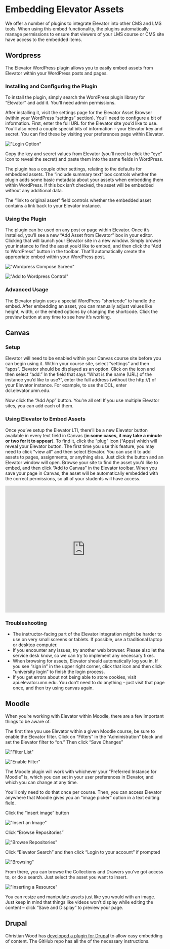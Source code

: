 # Embedding Elevator Assets

We offer a number of plugins to integrate Elevator into other CMS and LMS tools. When using this embed functionality, the plugins automatically manage permissions to ensure that viewers of your LMS course or CMS site have access to the embedded items. 

## Wordpress

The Elevator WordPress plugin allows you to easily embed assets from Elevator within your WordPress posts and pages.

### Installing and Configuring the Plugin

To install the plugin, simply search the WordPress plugin library for “Elevator” and add it. You’ll need admin permissions.

After installing it, visit the settings page for the Elevator Asset Browser (within your WordPress “settings” section).  You’ll need to configure a bit of information.  First, enter the full URL for the Elevator site you’d like to use. You’ll also need a couple special bits of information – your Elevator key and secret.  You can find these by visiting your preferences page within Elevator.

!["Login Option"](./login.png)

Copy the key and secret values from Elevator (you’ll need to click the “eye” icon to reveal the secret) and paste them into the same fields in WordPress.

The plugin has a couple other settings, relating to the defaults for embedded assets.  The “include summary text” box controls whether the plugin adds some basic metadata about your assets when embedding them within WordPress.  If this box isn’t checked, the asset will be embedded without any additional data.

The “link to original asset” field controls whether the embedded asset contains a link back to your Elevator instance.

### Using the Plugin

The plugin can be used on any post or page within Elevator.  Once it’s installed, you’ll see a new “Add Asset from Elevator” box in your editor.  Clicking that will launch your Elevator site in a new window.  Simply browse your instance to find the asset you’d like to embed, and then click the “Add to WordPress” button in the toolbar.  That’ll automatically create the appropriate embed within your WordPress post.

!["Wordpress Compose Screen"](./wp-compose.png)

!["Add to Wordpress Control"](./wp-add.png)

### Advanced Usage

The Elevator plugin uses a special WordPress “shortcode” to handle the embed.  After embedding an asset, you can manually adjust values like height, width, or the embed options by changing the shortcode.  Click the preview button at any time to see how it’s working.


## Canvas

### Setup

Elevator will need to be enabled within your Canvas course site before you can begin using it.  Within your course site, select “settings” and then “apps”. Elevator should be displayed as an option.  Click on the icon and then select “add.” In the field that says “What is the name (URL) of the instance you’d like to use?”, enter the full address (without the http://) of your Elevator instance. For example, to use the DCL, enter dcl.elevator.umn.edu.

Now click the “Add App” button.  You’re all set!  If you use multiple Elevator sites, you can add each of them.

### Using Elevator to Embed Assets

Once you’ve setup the Elevator LTI, there’ll be a new Elevator button available in every text field in Canvas (**in some cases, it may take a minute or two for it to appear**).  To find it, click the “plug” icon (“Apps) which will reveal your Elevator button. The first time you use this feature, you may need to click "view all" and then select Elevator.  You can use it to add assets to pages, assignments, or anything else. Just click the button and an Elevator window will open.  Browse your site to find the asset you’d like to embed, and then click “Add to Canvas” in the Elevator toolbar. When you save your page in Canvas, the asset will be automatically embedded with the correct permissions, so all of your students will have access.

<iframe width="100%" height="400" src="https://www.youtube.com/embed/fdbf-qYokqE" title="YouTube video player" frameborder="0" allow="accelerometer; autoplay; clipboard-write; encrypted-media; gyroscope; picture-in-picture" allowfullscreen></iframe>

### Troubleshooting

* The instructor-facing part of the Elevator integration might be harder to use on very small screens or tablets.  If possible, use a traditional laptop or desktop computer.
* If you encounter any issues, try another web browser.  Please also let the service desk know, so we can try to implement any necessary fixes.
* When browsing for assets, Elevator should automatically log you in.  If you see “sign in” in the upper right corner, click that icon and then click “university login” to finish the login process.
* If you get errors about not being able to store cookies, visit api.elevator.umn.edu.  You don’t need to do anything – just visit that page once, and then try using canvas again.

## Moodle

When you’re working with Elevator within Moodle, there are a few important things to be aware of.

The first time you use Elevator within a given Moodle course, be sure to enable the Elevator filter.  Click on “Filters” in the “Administration” block and set the Elevator filter to “on.”  Then click “Save Changes”
 
 !["Filter List"](./moodle-filters.png)

!["Enable  Filter"](./moodle-enable-filter.png)



The Moodle plugin will work with whichever your “Preferred Instance for Moodle” is, which you can set in your user preferences in Elevator, and which you can change at any time.

You’ll only need to do that once per course.  Then, you can access Elevator anywhere that Moodle gives you an “image picker” option in a text editing field.

Click the “insert image” button

!["Insert an Image"](./moodle-insert.png)

Click “Browse Repositories”

!["Browse Repositories"](./moodle-browse.png)

Click “Elevator Search” and then click “Login to your account” if prompted

!["Browsing"](./moodle-browsing.png)

From there, you can browse the Collections and Drawers you’ve got access to, or do a search.  Just select the asset you want to insert.

!["Inserting a Resource"](./moodle-resource.png)

You can resize and manipulate assets just like you would with an image.  Just keep in mind that things like videos won’t display while editing the content – click “Save and Display” to preview your page.

## Drupal

Christian Wood has [developed a plugin for Drupal](https://github.umn.edu/extension-technology/elevator_drupal) to allow easy embedding of content. The GitHub repo has all the of the necessary instructions.